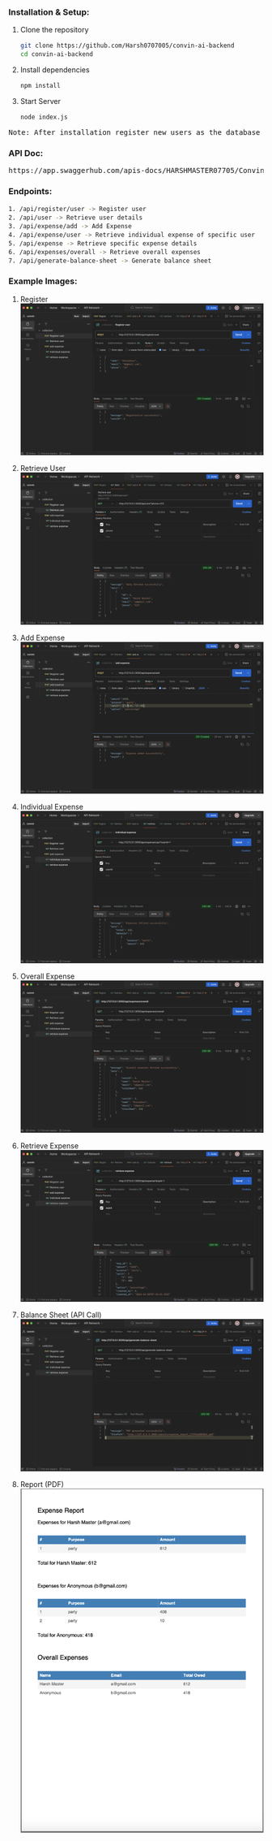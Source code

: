 ### Installation & Setup:
1. Clone the repository
   ```bash
   git clone https://github.com/Harsh0707005/convin-ai-backend
   cd convin-ai-backend
   ```

2. Install dependencies
   ```bash
   npm install
   ```
3. Start Server
   ```bash
   node index.js
   ```

<pre>Note: After installation register new users as the database will be empty on initial run</pre>

### API Doc:
<pre>https://app.swaggerhub.com/apis-docs/HARSHMASTER07705/Convin/1.0.0#/default/get_api_expenses_overall</pre>


### Endpoints:
   ```bash
   1. /api/register/user -> Register user
   2. /api/user -> Retrieve user details
   3. /api/expense/add -> Add Expense
   4. /api/expense/user -> Retrieve individual expense of specific user
   5. /api/expense -> Retrieve specific expense details
   6. /api/expenses/overall -> Retrieve overall expenses
   7. /api/generate-balance-sheet -> Generate balance sheet
   ```

### Example Images:
1. Register
   ![Register](/images/register.png)

2. Retrieve User
   ![Retrieve User](/images/retrieve_user.png)
     
3. Add Expense
   ![Add Expense](/images/add_expense.png)

4. Individual Expense
   ![Individual Expense](/images/individual_expense.png)

5. Overall Expense
   ![Overall Expense](/images/overall_expense.png)

6. Retrieve Expense
   ![Retrieve Expense](/images/retrieve_expense.png)
   
7. Balance Sheet (API Call)
   ![Balance Sheet](/images/balance_sheet.png)

8. Report (PDF)
   ![Report](/images/report.png)

